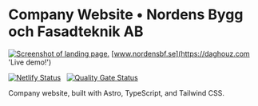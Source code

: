 # Company Website • Nordens Bygg och Fasadteknik AB

[![Screenshot of landing page.](https://www.nordensbf.se/banner.png)](https://daghouz.com)
[www.nordensbf.se](https://daghouz.com 'Live demo!')

[![Netlify Status](https://api.netlify.com/api/v1/badges/63e6e458-4fe0-4028-977f-34b66bbb3d97/deploy-status)](https://app.netlify.com/sites/nordensbf/deploys) &nbsp; [![Quality Gate Status](https://sonarcloud.io/api/project_badges/measure?project=WilliamOfSweden_nordensbf.se&metric=alert_status)](https://sonarcloud.io/summary/overall?id=WilliamOfSweden_nordensbf.se)

Company website, built with Astro, TypeScript, and Tailwind CSS.
